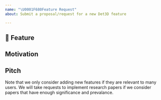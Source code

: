 ```yaml
---
name: "\U0001F680Feature Request"
about: Submit a proposal/request for a new Det3D feature

---
```


## 🚀 Feature
<!-- A clear and concise description of the feature proposal -->

## Motivation

<!-- Please outline the motivation for the proposal. Is your feature request related to a problem?
e.g., I'm always frustrated when [...]. If this is related to another GitHub issue, please link here too -->

## Pitch

<!-- A clear and concise description, e.g., with code examples showing what you want to happen. -->

Note that we only consider adding new features if they are relevant to many users.
We will take requests to implement  research papers if we consider papers that have enough significance and prevalance.

